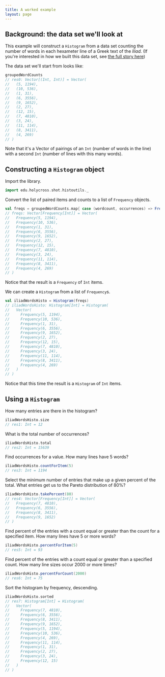 ```yaml
---
title: A worked example
layout: page
---
```



## Background: the data set we'll look at

This example will construct a `Histogram` from a data set counting the number of words in each hexameter line of a Greek text of the *Iliad*.  (If you're interested in how we built this data set, see [the full story here](./building-dataset/))



The data set we'll start from  looks like:

```scala
groupedWordCounts
// res0: Vector[(Int, Int)] = Vector(
//   (5, 1194),
//   (10, 536),
//   (1, 31),
//   (6, 3556),
//   (9, 1652),
//   (2, 27),
//   (12, 15),
//   (7, 4810),
//   (3, 24),
//   (11, 114),
//   (8, 3411),
//   (4, 269)
// )
```

Note that it's a Vector of pairings of an `Int` (number of words in the line) with a second `Int` (number of lines with this many words).

## Constructing a `Histogram` object

Import the library.

```scala
import edu.holycross.shot.histoutils._
```


Convert the list of paired items and counts to a list of `Frequency` objects.

```scala
val freqs = groupedWordCounts.map{ case (wordcount, occurrences) => Frequency(wordcount, occurrences)}
// freqs: Vector[Frequency[Int]] = Vector(
//   Frequency(5, 1194),
//   Frequency(10, 536),
//   Frequency(1, 31),
//   Frequency(6, 3556),
//   Frequency(9, 1652),
//   Frequency(2, 27),
//   Frequency(12, 15),
//   Frequency(7, 4810),
//   Frequency(3, 24),
//   Frequency(11, 114),
//   Frequency(8, 3411),
//   Frequency(4, 269)
// )
```

Notice  that the result is a `Frequency` of `Int` items.

We can create a `Histogram` from a list of `Frequency`s.

```scala
val iliadWordsHisto = Histogram(freqs)
// iliadWordsHisto: Histogram[Int] = Histogram(
//   Vector(
//     Frequency(5, 1194),
//     Frequency(10, 536),
//     Frequency(1, 31),
//     Frequency(6, 3556),
//     Frequency(9, 1652),
//     Frequency(2, 27),
//     Frequency(12, 15),
//     Frequency(7, 4810),
//     Frequency(3, 24),
//     Frequency(11, 114),
//     Frequency(8, 3411),
//     Frequency(4, 269)
//   )
// )
```

Notice that this time the result is a `Histogram` of `Int` items.


## Using a `Histogram`


How many entries are there in the histogram?

```scala
iliadWordsHisto.size
// res1: Int = 12
```


What is the total number of occurrences?

```scala
iliadWordsHisto.total
// res2: Int = 15639
```

Find occurrences for a value.  How many lines have 5 words?

```scala
iliadWordsHisto.countForItem(5)
// res3: Int = 1194
```

Select the minimum number of entries that make up a given percent of the total. What entries get us to the Pareto distribution of 80%?

```scala
iliadWordsHisto.takePercent(80)
// res4: Vector[Frequency[Int]] = Vector(
//   Frequency(7, 4810),
//   Frequency(6, 3556),
//   Frequency(8, 3411),
//   Frequency(9, 1652)
// )
```


Find percent of the entries with a count equal or greater than the count for a specified item.  How many lines have 5 or more words?

```scala
iliadWordsHisto.percentForItem(5)
// res5: Int = 93
```


Find percent of the entries with a count equal or greater than a specified count.  How many line sizes occur 2000 or more times?


```scala
iliadWordsHisto.percentForCount(2000)
// res6: Int = 75
```

Sort the histogram by frequency, descending.

```scala
iliadWordsHisto.sorted
// res7: Histogram[Int] = Histogram(
//   Vector(
//     Frequency(7, 4810),
//     Frequency(6, 3556),
//     Frequency(8, 3411),
//     Frequency(9, 1652),
//     Frequency(5, 1194),
//     Frequency(10, 536),
//     Frequency(4, 269),
//     Frequency(11, 114),
//     Frequency(1, 31),
//     Frequency(2, 27),
//     Frequency(3, 24),
//     Frequency(12, 15)
//   )
// )
```
